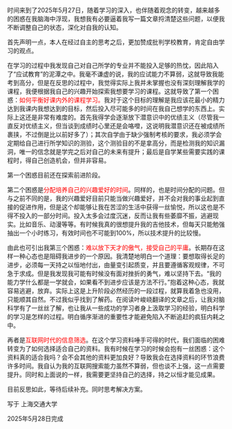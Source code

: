 <p>
时间来到了2025年5月27日，随着学习的深入，也伴随着观念的转变，越来越多的困惑在我脑海中浮现，我想我有必要逼着我写一篇文章捋清楚这些问题，以便我不断调整自己的状态，深化对自我的认知。
</p>

<p>
首先声明一点，本人在经过自主的思考之后，更加赞成批判学校教育，肯定自由学习的观点。
</p>

<p>
在学习的过程中我发现自己对自己所学的专业并不能投入足够的热忱，因此陷入了“应试教育”的泥潭之中。我毫不谦虚的说，我的应试能力不算弱，这就导致我能考到高分，但是在反思的过程中，我觉得实际上我并未掌握也没有深刻理解我学的课程，我便根据我自己的兴趣开始探索我想要学习的课程。这就导致了第一个困惑：<font color='red'>如何平衡好课内外的课程学习。</font>我对于这个目标的理解是我应该花最小的精力达到我课内我想达到的目标，然后投入尽可能多的时间在我自己想学的东西上。实际上这还是非常有难度的。首先我得学会逐渐放下潜意识中的优绩主义（尽管我一直反对优绩主义，但当谈到成绩时心里还是会咯噔，这说明我潜意识还在被成绩所裹挟，不过倒是比以前好多了）；其次自学由于缺少强制考核的要求，我必须学会定期给自己进行所学知识的测验，这个测验目的不是拿高分，而是检测我的知识漏洞，唯一的信念就是学完之后对自己的未来有提升；最后是自学某些需要实践的课程时，得自己创造机会，但并非容易。
</p>

<p>
第一个困惑目前还在探索前进阶段。
</p>

<p>
第二个困惑是<font color='red'>分配培养自己的兴趣爱好的时间</font>。同样的，也是时间分配的问题。但与之前不同的是，我的兴趣爱好目前只能当做兴趣爱好，并不会对我的事业起到直接的促进作用，但是这个却能够让我在苦涩的生活中获得一丝愉悦，所以这也是不得不投入的一部分时间。投入太多会过度沉迷，反而让我有些萎靡不振，逃避现实。比如音乐、动漫等等。有时候我真的很想提升我的吉他技术，但每天只能勉强抽出一个小时练习，有效时间也不可能到100%，所以技术提升的比较慢。
</p>

<p>
由此也可引出我第三个困惑：<font color='red'>难以放下天才的傲气，接受自己的平庸</font>。长期存在这样一种心态也是阻碍我进步的一个原因。我清楚地明白一个道理：要想取得长足的进步，必须每一天持之以恒地付出，由量变引起质变，并且要遵循客观规律，不可急于求成。但是我发现我可能有时候没有面对挫折的勇气，难以坚持下去。“我的能力学什么都是一学就会，如果看不到进步应该是方法不行。”抱着这种心态，我就容易逃避，放弃。实际上这是上升阶段必然经历的一段过程，就算我着急也没用，只能顺其自然。不过我似乎找到了解药。在阅读叶峻峣翻译的文章之后，让我对脑科学有了一丝丝了解，也让我从一些成功的学习者身上汲取学习的经验，明白科学的学习是怎样的过程。明白循序渐进的重要性才能避免陷入不断追赶的疯狂内耗之中。
</p>

<p>
再者是<font color='red'>互联网时代的信息筛选</font>。在这个学习资料唾手可得的时代，我们面临的困难转变为了如何选择适合自己的资料。我有时候在学习的时候会抱有一丝困惑：这个资料真的适合我吗？会不会其他的资料更加良好？导致我会在选择资料的环节浪费许多时间。我自认为我的互联网搜索能力虽然不算弱，但也谈不上强，这一点需要提升。同时和上面说的一样，我需要更坚持自己的选择，持之以恒才能见成果。
</p>

<p>
目前反思如此，等待后续补充。同时思考解决方案。
</p>

<p>
写于 上海交通大学
</p>
<p>
2025年5月28日完成
</p>